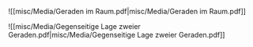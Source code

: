 
![[misc/Media/Geraden im Raum.pdf|misc/Media/Geraden im Raum.pdf]]



![[misc/Media/Gegenseitige Lage zweier Geraden.pdf|misc/Media/Gegenseitige Lage zweier Geraden.pdf]]

